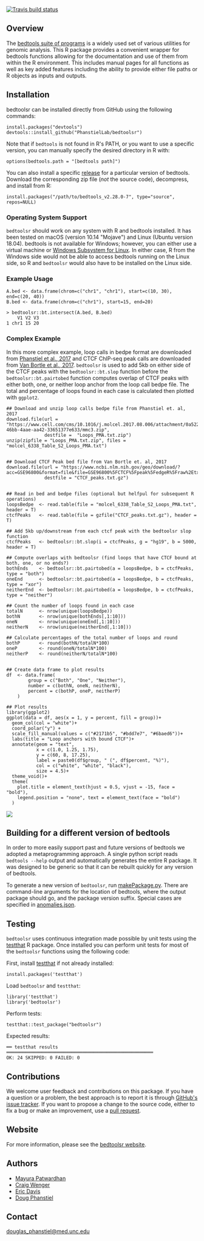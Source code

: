 [![Travis build status](https://travis-ci.org/PhanstielLab/bedtoolsr.svg?branch=master)](https://travis-ci.org/PhanstielLab/bedtoolsr)

## Overview

The [bedtools suite of programs](https://bedtools.readthedocs.io/) is a widely used set of various utilities for genomic analysis. This R package provides a convenient wrapper for bedtools functions allowing for the documentation and use of them from within the R environment. This includes manual pages for all functions as well as key added features including the ability to provide either file paths or R objects as inputs and outputs.

## Installation

bedtoolsr can be installed directly from GitHub using the following commands:

```
install.packages("devtools")
devtools::install_github("PhanstielLab/bedtoolsr")
```

Note that if `bedtools` is not found in R's PATH, or you want to use a specific version, you can manually specify the desired directory in R with:

```
options(bedtools.path = "[bedtools path]")
```

You can also install a specific [release](https://github.com/PhanstielLab/bedtoolsr/releases) for a particular version of bedtools. Download the corresponding zip file (*not* the source code), decompress, and install from R:

```
install.packages("/path/to/bedtools_v2.28.0-7", type="source", repos=NULL)
```

### Operating System Support

`bedtoolsr` should work on any system with R and bedtools installed. It has been tested on macOS (version 10.14 "Mojave") and Linux (Ubuntu version 18.04). bedtools is not available for Windows; however, you can either use a virtual machine or [Windows Subsystem for Linux](https://docs.microsoft.com/en-us/windows/wsl/install-win10). In either case, R from the Windows side would not be able to access bedtools running on the Linux side, so R and `bedtoolsr` would also have to be installed on the Linux side.

### Example Usage

```
A.bed <- data.frame(chrom=c("chr1", "chr1"), start=c(10, 30), end=c(20, 40))
B.bed <- data.frame(chrom=c("chr1"), start=15, end=20)

> bedtoolsr::bt.intersect(A.bed, B.bed)
    V1 V2 V3
1 chr1 15 20
```

### Complex Example

In this more complex example, loop calls in bedpe format are downloaded from [Phanstiel et al., 2017](https://www.cell.com/molecular-cell/fulltext/S1097-2765(17)30603-2?_returnURL=https%3A%2F%2Flinkinghub.elsevier.com%2Fretrieve%2Fpii%2FS1097276517306032%3Fshowall%3Dtrue) and CTCF ChIP-seq peak calls are downloaded from [Van Bortle et al., 2017](https://genomebiology.biomedcentral.com/articles/10.1186/s13059-017-1310-3). `bedtoolsr` is used to add 5kb on either side of the CTCF peaks with the `bedtoolsr::bt.slop` function before the `bedtoolsr::bt.pairtobed` function computes overlap of CTCF peaks with either both, one, or neither loop anchor from the loop call bedpe file. The total and percentage of loops found in each case is calculated then plotted with `ggplot2`.

```
## Download and unzip loop calls bedpe file from Phanstiel et. al, 2017
download.file(url = "https://www.cell.com/cms/10.1016/j.molcel.2017.08.006/attachment/0a5229f1-46bb-4aae-aa42-33651377e633/mmc3.zip",
              destfile =  "Loops_PMA.txt.zip")
unzip(zipfile = "Loops_PMA.txt.zip", files = "molcel_6338_Table_S2_Loops_PMA.txt")


## Download CTCF Peak bed file from Van Bortle et. al, 2017
download.file(url = "https://www.ncbi.nlm.nih.gov/geo/download/?acc=GSE96800&format=file&file=GSE96800%5FCTCF%5Fpeak%5FedgeR%5Fraw%2Etxt%2Egz",
              destfile = "CTCF_peaks.txt.gz")


## Read in bed and bedpe files (optional but helfpul for subsequent R operations)
loopsBedpe  <- read.table(file = "molcel_6338_Table_S2_Loops_PMA.txt", header = T)
ctcfPeaks   <- read.table(file = gzfile("CTCF_peaks.txt.gz"), header = T)

## Add 5kb up/downstream from each ctcf peak with the bedtoolsr slop function
ctcfPeaks   <- bedtoolsr::bt.slop(i = ctcfPeaks, g = "hg19", b = 5000, header = T)

## Compute overlaps with bedtoolsr (find loops that have CTCF bound at both, one, or no ends?)
bothEnds    <- bedtoolsr::bt.pairtobed(a = loopsBedpe, b = ctcfPeaks, type = "both")
oneEnd      <- bedtoolsr::bt.pairtobed(a = loopsBedpe, b = ctcfPeaks, type = "xor")
neitherEnd  <- bedtoolsr::bt.pairtobed(a = loopsBedpe, b = ctcfPeaks, type = "neither")

## Count the number of loops found in each case
totalN      <- nrow(unique(loopsBedpe))
bothN       <- nrow(unique(bothEnds[,1:10]))
oneN        <- nrow(unique(oneEnd[,1:10]))
neitherN    <- nrow(unique(neitherEnd[,1:10]))

## Calculate percentages of the total number of loops and round
bothP       <- round(bothN/totalN*100)
oneP        <- round(oneN/totalN*100)
neitherP    <- round(neitherN/totalN*100)


## Create data frame to plot results
df  <- data.frame(
        group = c("Both", "One", "Neither"),
        number = c(bothN, oneN, neitherN),
        percent = c(bothP, oneP, neitherP)
    )

## Plot results
library(ggplot2)
ggplot(data = df, aes(x = 1, y = percent, fill = group))+
  geom_col(col = "white")+
  coord_polar("y") + 
  scale_fill_manual(values = c("#2171b5", "#bdd7e7", "#6baed6"))+
  labs(title = "Loop anchors with bound CTCF")+
  annotate(geom = "text",
           x = c(1.0, 1.25, 1.75),
           y = c(60, 8, 17.25),
           label = paste0(df$group, " (", df$percent, "%)"),
           col = c("white", "white", "black"),
           size = 4.5)+
  theme_void()+
  theme(
    plot.title = element_text(hjust = 0.5, vjust = -15, face = "bold"),
    legend.position = "none", text = element_text(face = "bold")
  )
```

![](img/exampleResults.png)

## Building for a different version of bedtools

In order to more easily support past and future versions of bedtools we adopted a metaprogramming approach.  A single python script reads `bedtools --help` output and automatically generates the entire R package. It was designed to be generic so that it can be rebuilt quickly for any version of bedtools.

To generate a new version of `bedtoolsr`, run [makePackage.py](https://github.com/PhanstielLab/bedtoolsr/blob/master/dev/makePackage.py). There are command-line arguments for the location of bedtools, where the output package should go, and the package version suffix. Special cases are specified in [anomalies.json](https://github.com/PhanstielLab/bedtoolsr/blob/master/dev/anomalies.json).

## Testing

`bedtoolsr` uses continuous integration made possible by unit tests using the [testthat](https://github.com/r-lib/testthat) R package.  Once installed you can perform unit tests for most of the `bedtoolsr` functions using the following code:

First, install [testthat](https://github.com/r-lib/testthat) if not already installed:
```
install.packages('testthat')
````

Load `bedtoolsr` and `testthat`:
```
library('testthat')
library('bedtoolsr')
```

Perform tests:
```
testthat::test_package("bedtoolsr")
```

Expected results:
```
══ testthat results  ══════════════════════════════════════════════════════
OK: 24 SKIPPED: 0 FAILED: 0
```

## Contributions

We welcome user feedback and contributions on this package. If you have a question or a problem, the best approach is to report it is through [GitHub's issue tracker](https://github.com/PhanstielLab/bedtoolsr/issues). If you want to propose a change to the source code, either to fix a bug or make an improvement, use a [pull request](https://github.com/PhanstielLab/bedtoolsr/pulls).

## Website

For more information, please see the [bedtoolsr website](http://phanstiel-lab.med.unc.edu/bedtoolsr.html).

## Authors

* [Mayura Patwardhan](https://github.com/mayurapatwardhan)
* [Craig Wenger](https://github.com/cwenger)
* [Eric Davis](https://github.com/EricSDavis)
* [Doug Phanstiel](https://github.com/dphansti)

## Contact

douglas_phanstiel@med.unc.edu
